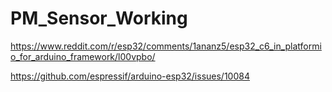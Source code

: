 # PM_Sensor_Working
https://www.reddit.com/r/esp32/comments/1ananz5/esp32_c6_in_platformio_for_arduino_framework/l00vpbo/

https://github.com/espressif/arduino-esp32/issues/10084
